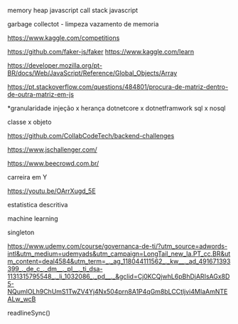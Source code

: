 memory heap javascript
call stack javascript

garbage collectot - limpeza
vazamento de memoria

https://www.kaggle.com/competitions

https://github.com/faker-js/faker
https://www.kaggle.com/learn

https://developer.mozilla.org/pt-BR/docs/Web/JavaScript/Reference/Global_Objects/Array

https://pt.stackoverflow.com/questions/484801/procura-de-matriz-dentro-de-outra-matriz-em-js

*granularidade 
injeção x herança
dotnetcore x dotnetframwork
sql x nosql

classe x objeto

https://github.com/CollabCodeTech/backend-challenges

https://www.jschallenger.com/

https://www.beecrowd.com.br/

carreira em Y

https://youtu.be/OArrXugd_5E

estatistica descritiva

machine learning

singleton

https://www.udemy.com/course/governanca-de-ti/?utm_source=adwords-intl&utm_medium=udemyads&utm_campaign=LongTail_new_la.PT_cc.BR&utm_content=deal4584&utm_term=_._ag_118044111562_._kw__._ad_491671393399_._de_c_._dm__._pl__._ti_dsa-1131315795548_._li_1032086_._pd__._&gclid=Cj0KCQjwhL6pBhDjARIsAGx8D5-NQumIOLh9ChUmS1TwZV4Yj4Nx504prn8A1P4qGm8bLCCtljvi4MIaAmNTEALw_wcB

readlineSync()